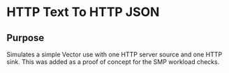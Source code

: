 # HTTP Text To HTTP JSON

## Purpose

Simulates a simple Vector use with one HTTP server source and one HTTP sink. This was added as a proof of concept for the SMP workload checks.

